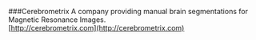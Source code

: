 ###Cerebrometrix 
A company providing manual brain segmentations for Magnetic Resonance Images. <br />
[http://cerebrometrix.com](http://cerebrometrix.com)
